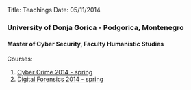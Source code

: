 Title: Teachings
Date: 05/11/2014

### University of Donja Gorica - Podgorica, Montenegro
#### Master of Cyber Security, Faculty Humanistic Studies

Courses:

1.  [Cyber Crime 2014 - spring](https://drive.google.com/file/d/0B1472nuKPMN5TDVKSENETkFkQ2M/view?usp=sharing)
2.  [Digital Forensics 2014 - spring](https://drive.google.com/file/d/0B1472nuKPMN5Q2NkbEM0Q2RoUFU/view?usp=sharing)
